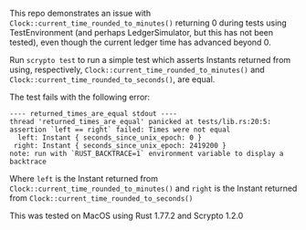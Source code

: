 This repo demonstrates an issue with `Clock::current_time_rounded_to_minutes()` returning 0 during tests using TestEnvironment (and perhaps LedgerSimulator, but this has not been tested), even though the current ledger time has advanced beyond 0.

Run `scrypto test` to run a simple test which asserts Instants returned from using, respectively, `Clock::current_time_rounded_to_minutes()` and `Clock::current_time_rounded_to_seconds()`, are equal.

The test fails with the following error:

```
---- returned_times_are_equal stdout ----
thread 'returned_times_are_equal' panicked at tests/lib.rs:20:5:
assertion `left == right` failed: Times were not equal
  left: Instant { seconds_since_unix_epoch: 0 }
 right: Instant { seconds_since_unix_epoch: 2419200 }
note: run with `RUST_BACKTRACE=1` environment variable to display a backtrace
```
Where `left` is the Instant returned from `Clock::current_time_rounded_to_minutes()` and `right` is the Instant returned from `Clock::current_time_rounded_to_seconds()` 

This was tested on MacOS using Rust 1.77.2 and Scrypto 1.2.0
